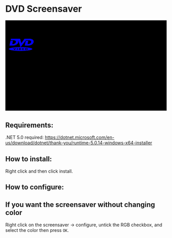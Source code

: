 # DVD Screensaver

![gif demo](resource/screensaver.gif)

## Requirements:
.NET 5.0 required:
https://dotnet.microsoft.com/en-us/download/dotnet/thank-you/runtime-5.0.14-windows-x64-installer

## How to install:
Right click and then click install.

## How to configure:

## If you want the screensaver without changing color

Right click on the screensaver -> configure, untick the RGB checkbox, and select the color then press `OK`.
